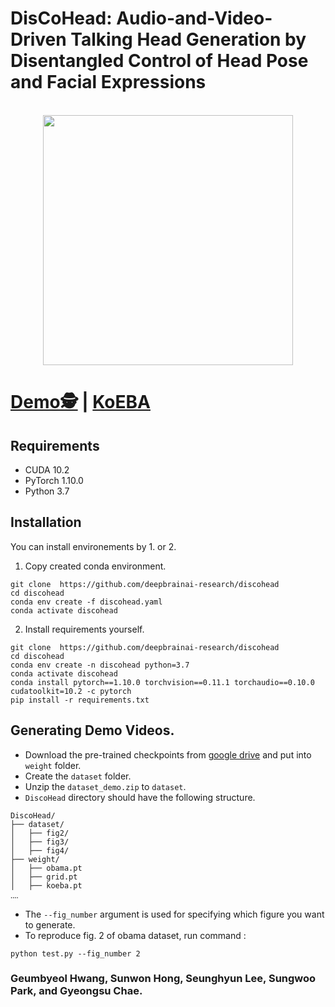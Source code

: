 # DisCoHead: Audio-and-Video-Driven Talking Head Generation by Disentangled Control of Head Pose and Facial Expressions



<p align="center">
    <br>
    <img src="https://assets.website-files.com/6392a785ccd80ebf6f060fbe/6392a7df8df82ba809d50347_Logo_Home.svg" width="400"/>
    <br>
<p>





# [Demo🕵️](https://deepbrainai-research.github.io/discohead) | [KoEBA](https://github.com/deepbrainai-research/koeba)



## Requirements
- CUDA 10.2
- PyTorch 1.10.0
- Python 3.7

## Installation
You can install environements by 1. or 2.

1. Copy created conda environment.
```
git clone  https://github.com/deepbrainai-research/discohead
cd discohead
conda env create -f discohead.yaml
conda activate discohead
```
2. Install requirements yourself.
```
git clone  https://github.com/deepbrainai-research/discohead
cd discohead
conda env create -n discohead python=3.7
conda activate discohead
conda install pytorch==1.10.0 torchvision==0.11.1 torchaudio==0.10.0 cudatoolkit=10.2 -c pytorch
pip install -r requirements.txt
```

## Generating Demo Videos.

- Download the pre-trained checkpoints from [google drive](https://drive.google.com/drive/folders/1JOWwCVF8v2yNJ_n6a4BsaXuZZFKGo4je?usp=sharing) and put into `weight` folder.
- Create the `dataset` folder.
- Unzip the `dataset_demo.zip` to `dataset`.
- `DiscoHead` directory should have the following structure.
```
DiscoHead/
├── dataset/
│   ├── fig2/
│   ├── fig3/
│   ├── fig4/
├── weight/
│   ├── obama.pt
│   ├── grid.pt
│   ├── koeba.pt
‥‥
```
- The `--fig_number` argument is used for specifying which figure you want to generate.
- To reproduce fig. 2 of obama dataset, run command :
```
python test.py --fig_number 2
```

### Geumbyeol Hwang, Sunwon Hong, Seunghyun Lee, Sungwoo Park, and Gyeongsu Chae.
